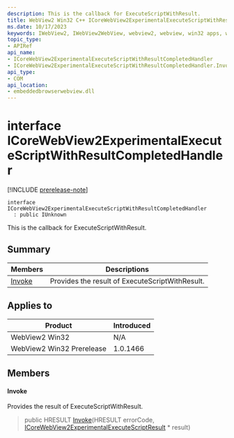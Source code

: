 ```yaml
---
description: This is the callback for ExecuteScriptWithResult.
title: WebView2 Win32 C++ ICoreWebView2ExperimentalExecuteScriptWithResultCompletedHandler
ms.date: 10/17/2023
keywords: IWebView2, IWebView2WebView, webview2, webview, win32 apps, win32, edge, ICoreWebView2, ICoreWebView2Controller, browser control, edge html, ICoreWebView2ExperimentalExecuteScriptWithResultCompletedHandler
topic_type: 
- APIRef
api_name:
- ICoreWebView2ExperimentalExecuteScriptWithResultCompletedHandler
- ICoreWebView2ExperimentalExecuteScriptWithResultCompletedHandler.Invoke
api_type:
- COM
api_location:
- embeddedbrowserwebview.dll
---
```


# interface ICoreWebView2ExperimentalExecuteScriptWithResultCompletedHandler

[!INCLUDE [prerelease-note](../includes/prerelease-note.md)]

```
interface ICoreWebView2ExperimentalExecuteScriptWithResultCompletedHandler
  : public IUnknown
```

This is the callback for ExecuteScriptWithResult.

## Summary

 Members                        | Descriptions
--------------------------------|---------------------------------------------
[Invoke](#invoke) | Provides the result of ExecuteScriptWithResult.

## Applies to

Product                         | Introduced
--------------------------------|---------------------------------------------
WebView2 Win32            |    N/A
WebView2 Win32 Prerelease |    1.0.1466

## Members

#### Invoke

Provides the result of ExecuteScriptWithResult.

> public HRESULT [Invoke](#invoke)(HRESULT errorCode, [ICoreWebView2ExperimentalExecuteScriptResult](icorewebview2experimentalexecutescriptresult.md) * result)

